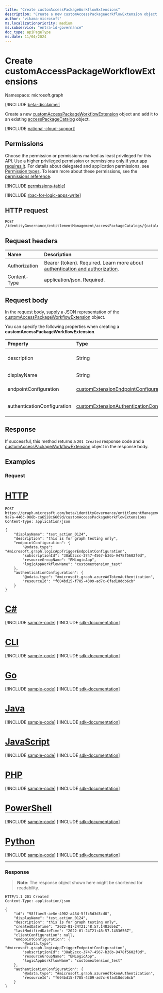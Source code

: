 ```yaml
---
title: "Create customAccessPackageWorkflowExtensions"
description: "Create a new customAccessPackageWorkflowExtension object."
author: "vikama-microsoft"
ms.localizationpriority: medium
ms.subservice: "entra-id-governance"
doc_type: apiPageType
ms.date: 11/04/2024
---
```


# Create customAccessPackageWorkflowExtensions
Namespace: microsoft.graph

[!INCLUDE [beta-disclaimer](../../includes/beta-disclaimer.md)]

Create a new [customAccessPackageWorkflowExtension](../resources/customaccesspackageworkflowextension.md) object and add it to an existing [accessPackageCatalog](../resources/accesspackagecatalog.md) object.  

[!INCLUDE [national-cloud-support](../../includes/all-clouds.md)]

## Permissions
Choose the permission or permissions marked as least privileged for this API. Use a higher privileged permission or permissions [only if your app requires it](/graph/permissions-overview#best-practices-for-using-microsoft-graph-permissions). For details about delegated and application permissions, see [Permission types](/graph/permissions-overview#permission-types). To learn more about these permissions, see the [permissions reference](/graph/permissions-reference).

<!-- { "blockType": "permissions", "name": "accesspackagecatalog_post_customaccesspackageworkflowextensions" } -->
[!INCLUDE [permissions-table](../includes/permissions/accesspackagecatalog-post-customaccesspackageworkflowextensions-permissions.md)]

[!INCLUDE [rbac-for-logic-apps-write](../includes/rbac-for-apis/rbac-entitlement-management-logic-apps-apis-write.md)]

## HTTP request

<!-- {
  "blockType": "ignored"
}
-->
``` http
POST /identityGovernance/entitlementManagement/accessPackageCatalogs/{catalogId}/customAccessPackageWorkflowExtensions
```

## Request headers
|Name|Description|
|:---|:---|
|Authorization|Bearer {token}. Required. Learn more about [authentication and authorization](/graph/auth/auth-concepts).|
|Content-Type|application/json. Required.|

## Request body
In the request body, supply a JSON representation of the [customAccessPackageWorkflowExtension](../resources/customaccesspackageworkflowextension.md) object.

You can specify the following properties when creating a **customAccessPackageWorkflowExtension**.

|Property|Type|Description|
|:---|:---|:---|
|description|String|Description for the customAccessPackageWorkflowExtension object.|
|displayName|String|Display name for the customAccessPackageWorkflowExtension.|
|endpointConfiguration|[customExtensionEndpointConfiguration](../resources/customextensionendpointconfiguration.md)|The type and details for configuring the endpoint to call the logic app's workflow.|  
|authenticationConfiguration|[customExtensionAuthenticationConfiguration](../resources/customextensionauthenticationconfiguration.md)|Configuration for securing the API call to the logic app. For example, using OAuth client credentials flow.|



## Response

If successful, this method returns a `201 Created` response code and a [customAccessPackageWorkflowExtension](../resources/customaccesspackageworkflowextension.md) object in the response body.

## Examples

### Request

# [HTTP](#tab/http)
<!-- {
  "blockType": "request",
  "name": "create_customaccesspackageworkflowextension_"
}
-->
``` http
POST https://graph.microsoft.com/beta/identityGovernance/entitlementManagement/accessPackageCatalogs/32efb28c-9a7a-446c-986b-ca6528c6669d/customAccessPackageWorkflowExtensions
Content-Type: application/json

{ 
    "displayName": "test_action_0124", 
    "description": "this is for graph testing only", 
    "endpointConfiguration": { 
        "@odata.type": "#microsoft.graph.logicAppTriggerEndpointConfiguration", 
        "subscriptionId": "38ab2ccc-3747-4567-b36b-9478f5602f0d", 
        "resourceGroupName": "EMLogicApp", 
        "logicAppWorkflowName": "customextension_test" 
    }, 
    "authenticationConfiguration": { 
        "@odata.type": "#microsoft.graph.azureAdTokenAuthentication", 
        "resourceId": "f604bd15-f785-4309-ad7c-6fad18ddb6cb" 
    } 
} 
```

# [C#](#tab/csharp)
[!INCLUDE [sample-code](../includes/snippets/csharp/create-customaccesspackageworkflowextension--csharp-snippets.md)]
[!INCLUDE [sdk-documentation](../includes/snippets/snippets-sdk-documentation-link.md)]

# [CLI](#tab/cli)
[!INCLUDE [sample-code](../includes/snippets/cli/create-customaccesspackageworkflowextension--cli-snippets.md)]
[!INCLUDE [sdk-documentation](../includes/snippets/snippets-sdk-documentation-link.md)]

# [Go](#tab/go)
[!INCLUDE [sample-code](../includes/snippets/go/create-customaccesspackageworkflowextension--go-snippets.md)]
[!INCLUDE [sdk-documentation](../includes/snippets/snippets-sdk-documentation-link.md)]

# [Java](#tab/java)
[!INCLUDE [sample-code](../includes/snippets/java/create-customaccesspackageworkflowextension--java-snippets.md)]
[!INCLUDE [sdk-documentation](../includes/snippets/snippets-sdk-documentation-link.md)]

# [JavaScript](#tab/javascript)
[!INCLUDE [sample-code](../includes/snippets/javascript/create-customaccesspackageworkflowextension--javascript-snippets.md)]
[!INCLUDE [sdk-documentation](../includes/snippets/snippets-sdk-documentation-link.md)]

# [PHP](#tab/php)
[!INCLUDE [sample-code](../includes/snippets/php/create-customaccesspackageworkflowextension--php-snippets.md)]
[!INCLUDE [sdk-documentation](../includes/snippets/snippets-sdk-documentation-link.md)]

# [PowerShell](#tab/powershell)
[!INCLUDE [sample-code](../includes/snippets/powershell/create-customaccesspackageworkflowextension--powershell-snippets.md)]
[!INCLUDE [sdk-documentation](../includes/snippets/snippets-sdk-documentation-link.md)]

# [Python](#tab/python)
[!INCLUDE [sample-code](../includes/snippets/python/create-customaccesspackageworkflowextension--python-snippets.md)]
[!INCLUDE [sdk-documentation](../includes/snippets/snippets-sdk-documentation-link.md)]

---

### Response
>**Note:** The response object shown here might be shortened for readability.
<!-- {
  "blockType": "response",
  "truncated": true,
  "@odata.type": "microsoft.graph.customAccessPackageWorkflowExtension"
}
-->
``` http
HTTP/1.1 201 Created
Content-Type: application/json

{ 
    "id": "98ffaec5-ae8e-4902-a434-5ffc5d3d3cd0", 
    "displayName": "test_action_0124",
    "description": "this is for graph testing only", 
    "createdDateTime": "2022-01-24T21:48:57.1483656Z", 
    "lastModifiedDateTime": "2022-01-24T21:48:57.1483656Z", 
    "clientConfiguration": null, 
    "endpointConfiguration": { 
        "@odata.type": "#microsoft.graph.logicAppTriggerEndpointConfiguration", 
        "subscriptionId": "38ab2ccc-3747-4567-b36b-9478f5602f0d", 
        "resourceGroupName": "EMLogicApp", 
        "logicAppWorkflowName": "customextension_test" 
    },
    "authenticationConfiguration": { 
        "@odata.type": "#microsoft.graph.azureAdTokenAuthentication", 
        "resourceId": "f604bd15-f785-4309-ad7c-6fad18ddb6cb" 
    } 
} 
```

